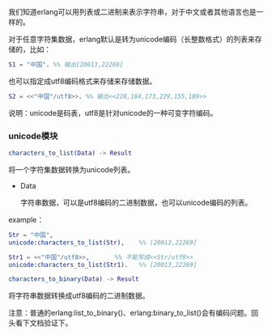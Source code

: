 我们知道erlang可以用列表或二进制来表示字符串，对于中文或者其他语言也是一样的。

对于任意字符集数据，erlang默认是转为unicode编码（长整数格式）的列表来存储的，比如：

```erlang
S1 = "中国". %% 输出[20013,22269]
```



也可以指定成utf8编码格式来存储来存储数据。

```erlang
S2 = <<"中国"/utf8>>.	%% 输出<<228,184,173,229,155,189>>
```



说明：unicode是码表，utf8是针对unicode的一种可变字符编码。



### unicode模块

```erlang
characters_to_list(Data) -> Result
```

将一个字符集数据转换为unicode列表。

- Data

  字符串数据，可以是utf8编码的二进制数据，也可以unicode编码的列表。

example：

```erlang
Str = "中国",
unicode:characters_to_list(Str), 	%% [20013,22269]

Str1 = <<"中国"/utf8>>,		%% 不能写成<<Str/utf8>>
unicode:characters_to_list(Str1).	%% [20013,22269]
```





```erlang
characters_to_binary(Data) -> Result
```

将字符串数据转换成utf8编码的二进制数据。





注意：普通的erlang:list_to_binary()、erlang:binary_to_list()会有编码问题。回头看下文档验证下。

